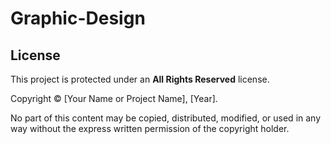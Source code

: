 # Graphic-Design
## License
This project is protected under an **All Rights Reserved** license.

Copyright © [Your Name or Project Name], [Year].

No part of this content may be copied, distributed, modified, or used in any way without the express written permission of the copyright holder.
